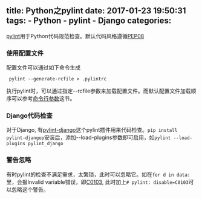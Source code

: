 title: Python之pylint
date: 2017-01-23 19:50:31
tags:
    - Python
    - pylint
    - Django
categories:
---
[pylint](https://pylint.readthedocs.io/en/latest/index.html)用于Python代码规范检查。默认代码风格遵循[PEP08](https://www.python.org/dev/peps/pep-0008/)

### 使用配置文件
配置文件可以通过如下命令生成
```
 pylint --generate-rcfile > .pylintrc
```
执行pylint时，可以通过指定--rcfile参数来加载配置文件。而默认配置文件加载顺序可以参考[命令行参数](https://pylint.readthedocs.io/en/latest/user_guide/run.html#command-line-options)这节。

### Django代码检查
对于Django, 有[pylint-django](https://github.com/landscapeio/pylint-django)这个pylint插件用来代码检查。`pip install pylint-djangop`安装后，添加--load-plugins参数即可启用，如`pylint --load-plugins pylint_django` 
### 警告忽略
有时pylint的检查不满足需求，太繁琐，此时可以忽略它。如在`for d in data:`里，会报Invalid variable错误，即[C0103](http://pylint-messages.wikidot.com/messages:c0103), 此时加上`# pylint: disable=C0103`可以忽略这个警告。
